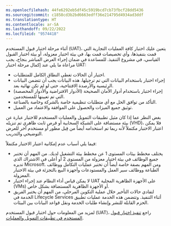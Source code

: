 ```yaml
---
ms.openlocfilehash: 44fe6292eb5df45c5919bcd7cb73fbcf28dd5436
ms.sourcegitcommit: c1858cd3b2bd6663edff36e214795d4934ad3ddf
ms.translationtype: HT
ms.contentlocale: ar-SA
ms.lasthandoff: 09/22/2022
ms.locfileid: "9574418"
---
```

أثناء مرحلة اختبار قبول المستخدم (UAT)، يتعين عليك اختبار كافة العمليات التجارية التي قمت بتنفيذها، وأي تخصيصات قمت بها، في بيئة اختبار معزولة، أو بيئة اختبار القبول القياسي، في مشروع التنفيذ. للمساعدة في ضمان إجراء العرض المباشر بنجاح، يجب مراعاة ما يلي عند إكمال مرحلة اختبار UAT:

- اختبار أن الحالات تغطي النطاق الكامل للمتطلبات.
- إجراء اختبار باستخدام البيانات التي تم ترحيلها. هذه البيانات يجب أن تتضمن البيانات الرئيسية والأرصدة الافتتاحية، حتى لو لم تكن نهائية بعد.
- إجراء اختبار باستخدام أدوار الأمان الصحيحة (الأدوار الافتراضية والأدوار المخصصة) التي تم تعيينها للمستخدمين.
- التأكد من توافق الحل مع أي متطلبات تنظيمية خاصة بالشركة وخاصة بالصناعة.
- توثيق جميع الميزات والحصول على الموافقة والاعتماد من العميل.

بغض النظر عما إذا كان مثيل تطبيقات التمويل والعمليات المستخدم للاختبار عبارة عن بيئة مستضافة على الشبكة السحابية أو قرص ثابت ظاهري تم تنزيله (VHD)، فلا يمكن اعتبار الاختبار مكتملاً لأنه ربما تم استخدامه أيضاً من قِبل مطور أو مستخدم آخر للعرض التوضيحي والتدريب. 

فيما يلي أسباب عدم إمكانية اعتبار الاختبار مكتملاً:

- يختلف مخطط بيئات المستوى 1 عن مخطط بيئة التشغيل لديك. من المهم أن تختبر جميع الوظائف في بيئة اختبار معزولة من المستوى 2 أو أعلى في الاشتراك الذي تديره Microsoft. ومن المهم بصفة خاصة أيضاً أن تختبر عمليات التكامل ووظائف الطباعة ووظائف سير العمل والمستودعات وأجهزة البيع بالتجزئة في بيئة الاختبار المعزولة.
- لا يمكن قياس أداء النظام عند إجراء اختبار UAT على الأجهزة الظاهرية المحلية (VMs) أو الأجهزة الظاهرية المستضافة بشكل خاص.
- لتفادي حالات التأخير خلال عملية التكوين المرحلي، من المهم أن يختبر الفريق الخدمة في Lifecycle Services أثناء التنفيذ. وتتضمن هذه الخدمة عمليات تطبيق الحزم القابلة للنشر وإنشاء طلبات الخدمة ونقل قواعد البيانات بين البيئات.

لمزيد من المعلومات حول اختبار قبول المستخدم (UAT)، راجع [تنفيذ اختبار قبول المستخدم في تطبيقات التمويل والعمليات](/training/modules/perform-uat-finance-operations/?azure-portal=true).
